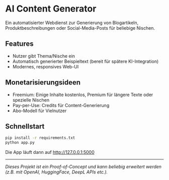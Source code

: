 # AI Content Generator

Ein automatisierter Webdienst zur Generierung von Blogartikeln, Produktbeschreibungen oder Social-Media-Posts für beliebige Nischen.

## Features
- Nutzer gibt Thema/Nische ein
- Automatisch generierter Beispieltext (bereit für spätere KI-Integration)
- Modernes, responsives Web-UI

## Monetarisierungsideen
- Freemium: Einige Inhalte kostenlos, Premium für längere Texte oder spezielle Nischen
- Pay-per-Use: Credits für Content-Generierung
- Abo-Modell für Vielnutzer

## Schnellstart
```bash
pip install -r requirements.txt
python app.py
```

Die App läuft dann auf http://127.0.0.1:5000

---

*Dieses Projekt ist ein Proof-of-Concept und kann beliebig erweitert werden (z.B. mit OpenAI, HuggingFace, DeepL APIs etc.).*

